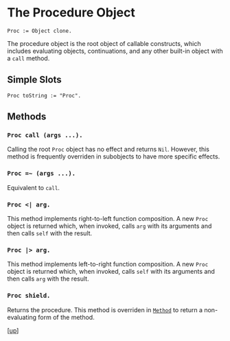 
# The Procedure Object

    Proc := Object clone.

The procedure object is the root object of callable constructs, which
includes evaluating objects, continuations, and any other built-in
object with a `call` method.

## Simple Slots

    Proc toString := "Proc".

## Methods

### `Proc call (args ...).`

Calling the root `Proc` object has no effect and returns
`Nil`. However, this method is frequently overriden in subobjects to
have more specific effects.

### `Proc =~ (args ...).`

Equivalent to `call`.

### `Proc <| arg.`

This method implements right-to-left function composition. A new
`Proc` object is returned which, when invoked, calls `arg` with its
arguments and then calls `self` with the result.

### `Proc |> arg.`

This method implements left-to-right function composition. A new
`Proc` object is returned which, when invoked, calls `self` with its
arguments and then calls `arg` with the result.

### `Proc shield.`

Returns the procedure. This method is overriden
in [`Method`](method.md) to return a non-evaluating form of the
method.

[[up](.)]
